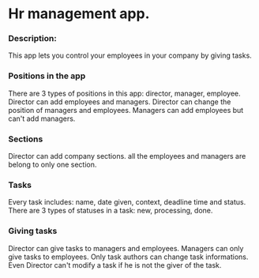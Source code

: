 # Hr management app.
### Description:
This app lets you control your employees in your company by giving tasks.

### Positions in the app
There are 3 types of positions in this app: director, manager, employee.
Director can add employees and managers. Director can change the position of managers and employees.
Managers can add employees but can't add managers.

### Sections
Director can add company sections.
all the employees and managers are belong to only one section.

### Tasks
Every task includes: name, date given, context, deadline time and status.
There are 3 types of statuses in a task: new, processing, done.

### Giving tasks
Director can give tasks to managers and employees.
Managers can only give tasks to employees.
Only task authors can change task informations. Even Director can't modify a task if he is not the giver of the task.

